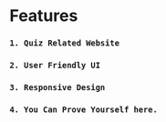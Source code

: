 # Features

### `1. Quiz Related Website`

### `2. User Friendly UI`

### `3. Responsive Design`

### `4. You Can Prove Yourself here.`


